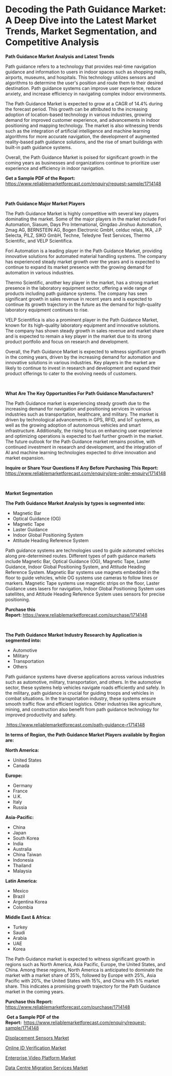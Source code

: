<p><h1>Decoding the Path Guidance Market: A Deep Dive into the Latest Market Trends, Market Segmentation, and Competitive Analysis</h1></p><p><strong>Path Guidance Market Analysis and Latest Trends</strong></p>
<p><p>Path guidance refers to a technology that provides real-time navigation guidance and information to users in indoor spaces such as shopping malls, airports, museums, and hospitals. This technology utilizes sensors and algorithms to determine the user's position and route them to their desired destination. Path guidance systems can improve user experience, reduce anxiety, and increase efficiency in navigating complex indoor environments.</p><p>The Path Guidance Market is expected to grow at a CAGR of 14.4% during the forecast period. This growth can be attributed to the increasing adoption of location-based technology in various industries, growing demand for improved customer experience, and advancements in indoor positioning and mapping technology. The market is also witnessing trends such as the integration of artificial intelligence and machine learning algorithms for more accurate navigation, the development of augmented reality-based path guidance solutions, and the rise of smart buildings with built-in path guidance systems.</p><p>Overall, the Path Guidance Market is poised for significant growth in the coming years as businesses and organizations continue to prioritize user experience and efficiency in indoor navigation.</p></p>
<p><strong>Get a Sample PDF of the Report:&nbsp;</strong> <a href="https://www.reliablemarketforecast.com/enquiry/request-sample/1714148">https://www.reliablemarketforecast.com/enquiry/request-sample/1714148</a></p>
<p>&nbsp;</p>
<p><strong>Path Guidance Major Market Players</strong></p>
<p><p>The Path Guidance Market is highly competitive with several key players dominating the market. Some of the major players in the market include Fori Automation, Siasum, Days Pro International, Qingdao Jinshuo Automation, 2mag AG, BERNSTEIN AG, Bogen Electronic GmbH, celduc relais, IKA, J.P Selecta, PILZ, SIKO GmbH, Techne, Teledyne Test Services, Thermo Scientific, and VELP Scientifica.</p><p>Fori Automation is a leading player in the Path Guidance Market, providing innovative solutions for automated material handling systems. The company has experienced steady market growth over the years and is expected to continue to expand its market presence with the growing demand for automation in various industries.</p><p>Thermo Scientific, another key player in the market, has a strong market presence in the laboratory equipment sector, offering a wide range of products including path guidance systems. The company has seen significant growth in sales revenue in recent years and is expected to continue its growth trajectory in the future as the demand for high-quality laboratory equipment continues to rise.</p><p>VELP Scientifica is also a prominent player in the Path Guidance Market, known for its high-quality laboratory equipment and innovative solutions. The company has shown steady growth in sales revenue and market share and is expected to remain a key player in the market due to its strong product portfolio and focus on research and development.</p><p>Overall, the Path Guidance Market is expected to witness significant growth in the coming years, driven by the increasing demand for automation and innovative solutions in various industries. Key players in the market are likely to continue to invest in research and development and expand their product offerings to cater to the evolving needs of customers.</p></p>
<p>&nbsp;</p>
<p><strong>What Are The Key Opportunities For Path Guidance Manufacturers?</strong></p>
<p><p>The Path Guidance market is experiencing steady growth due to the increasing demand for navigation and positioning services in various industries such as transportation, healthcare, and military. The market is driven by technological advancements in GPS, RFID, and IoT systems, as well as the growing adoption of autonomous vehicles and smart infrastructure. Additionally, the rising focus on enhancing user experience and optimizing operations is expected to fuel further growth in the market. The future outlook for the Path Guidance market remains positive, with continued investment in research and development, and the integration of AI and machine learning technologies expected to drive innovation and market expansion.</p></p>
<p><strong>Inquire or Share Your Questions If Any Before Purchasing This Report:</strong> <a href="https://www.reliablemarketforecast.com/enquiry/pre-order-enquiry/1714148">https://www.reliablemarketforecast.com/enquiry/pre-order-enquiry/1714148</a></p>
<p>&nbsp;</p>
<p><strong>Market Segmentation</strong></p>
<p><strong>The Path Guidance Market Analysis by types is segmented into:</strong></p>
<p><ul><li>Magnetic Bar</li><li>Optical Guidance (OG)</li><li>Magnetic Tape</li><li>Laster Guidance</li><li>Indoor Global Positioning System</li><li>Attitude Heading Reference System</li></ul></p>
<p><p>Path guidance systems are technologies used to guide automated vehicles along pre-determined routes. Different types of path guidance markets include Magnetic Bar, Optical Guidance (OG), Magnetic Tape, Laster Guidance, Indoor Global Positioning System, and Attitude Heading Reference System. Magnetic Bar systems use magnets embedded in the floor to guide vehicles, while OG systems use cameras to follow lines or markers. Magnetic Tape systems use magnetic strips on the floor, Laster Guidance uses lasers for navigation, Indoor Global Positioning System uses satellites, and Attitude Heading Reference System uses sensors for precise positioning.</p></p>
<p><strong>Purchase this Report:&nbsp;</strong><a href="https://www.reliablemarketforecast.com/purchase/1714148">https://www.reliablemarketforecast.com/purchase/1714148</a></p>
<p>&nbsp;</p>
<p><strong>The Path Guidance Market Industry Research by Application is segmented into:</strong></p>
<p><ul><li>Automotive</li><li>Military</li><li>Transportation</li><li>Others</li></ul></p>
<p><p>Path guidance systems have diverse applications across various industries such as automotive, military, transportation, and others. In the automotive sector, these systems help vehicles navigate roads efficiently and safely. In the military, path guidance is crucial for guiding troops and vehicles in combat situations. In the transportation industry, these systems ensure smooth traffic flow and efficient logistics. Other industries like agriculture, mining, and construction also benefit from path guidance technology for improved productivity and safety.</p></p>
<p><a href="https://www.reliablemarketforecast.com/path-guidance-r1714148">&nbsp;https://www.reliablemarketforecast.com/path-guidance-r1714148</a></p>
<p><strong>In terms of Region, the Path Guidance Market Players available by Region are:</strong></p>
<p>
    <p> <strong> North America: </strong>
        <ul>
            <li>United States</li>
            <li>Canada</li>
        </ul>
        </p> 
    <p> <strong> Europe: </strong>
        <ul>
            <li>Germany</li>
            <li>France</li>
            <li>U.K.</li>
            <li>Italy</li>
            <li>Russia</li>
        </ul>
        </p> 
    <p> <strong> Asia-Pacific: </strong>
        <ul>
            <li>China</li>
            <li>Japan</li>
            <li>South Korea</li>
            <li>India</li>
            <li>Australia</li>
            <li>China Taiwan</li>
            <li>Indonesia</li>
            <li>Thailand</li>
            <li>Malaysia</li>
        </ul>
        </p> 
    <p> <strong> Latin America: </strong>
        <ul>
            <li>Mexico</li>
            <li>Brazil</li>
            <li>Argentina Korea</li>
            <li>Colombia</li>
        </ul>
        </p> 
    <p> <strong> Middle East & Africa: </strong>
        <ul>
            <li>Turkey</li>
            <li>Saudi</li>
            <li>Arabia</li>
            <li>UAE</li>
            <li>Korea</li>
        </ul>
    </p>
    </p>
<p><p>The Path Guidance market is expected to witness significant growth in regions such as North America, Asia Pacific, Europe, the United States, and China. Among these regions, North America is anticipated to dominate the market with a market share of 35%, followed by Europe with 25%, Asia Pacific with 20%, the United States with 15%, and China with 5% market share. This indicates a promising growth trajectory for the Path Guidance market in the coming years.</p></p>
<p><strong>Purchase this Report: </strong><a href="https://www.reliablemarketforecast.com/purchase/1714148">https://www.reliablemarketforecast.com/purchase/1714148</a></p>
<p>&nbsp;<strong>Get a Sample PDF of the Report:&nbsp;&nbsp;</strong><a href="https://www.reliablemarketforecast.com/enquiry/request-sample/1714148">https://www.reliablemarketforecast.com/enquiry/request-sample/1714148</a></p>
<p><strong></strong></p>
<p><p><a href="https://www.linkedin.com/pulse/displacement-sensors-industry-analysis-report-its-market-w2aje">Displacement Sensors Market</a></p><p><a href="https://github.com/nicoletavirag/Market-Research-Report-List-4/blob/main/online-id-verification-market.md">Online ID Verification Market</a></p><p><a href="https://www.linkedin.com/pulse/insights-enterprise-video-platform-industry-market-financial-8cc8e">Enterprise Video Platform Market</a></p><p><a href="https://github.com/mauripalmi/Market-Research-Report-List-4/blob/main/data-centre-migration-services-market.md">Data Centre Migration Services Market</a></p></p>